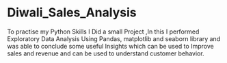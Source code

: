 # Diwali_Sales_Analysis
To practise my Python Skills I Did a small Project ,In this I performed Exploratory Data Analysis Using Pandas,
matplotlib and seaborn library and was able to conclude some useful Insights which can be used to Improve sales and revenue and 
can be used to understand customer behavior. 
